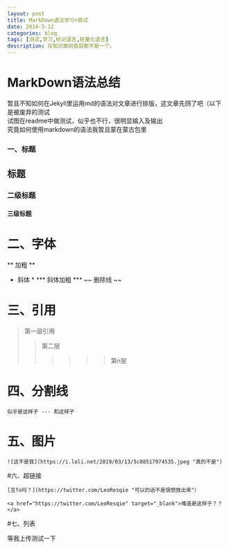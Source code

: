 ```yaml
---
layout: post
title: MarkDown语法学习+尝试
date: 2019-3-12
categories: blog
tags: [测试,学习,标记语言,轻量化语言]
description: 在知识面前我屁都不是一个。
---
```


MarkDown语法总结
===

暂且不知如何在Jekyll里运用md的语法对文章进行排版，这文章先鸽了吧（以下是被废弃的测试<br>
试图在readme中做测试，似乎也不行，很明显输入及输出<br>究竟如何使用markdown的语法我暂且蒙在蒙古包里


### 一、标题

## 标题
### 二级标题
#### 三级标题

# 二、字体

** 加粗 **
* 斜体 *
*** 斜体加粗 ***
~~ 删除线 ~~

# 三、引用

> 第一层引用
>> 第二层
>>>>>> 第n层

# 四、分割线

	似乎是这样子 --- 和这样子

# 五、图片

	![这不是我](https://i.loli.net/2019/03/13/5c88517974535.jpeg "真的不是")

#六、超链接

	[互fo吗？](https://twitter.com/LeoResqie "可以的话不是很想放出来"）

	<a href="https://twitter.com/LeoResqie" target="_blank">难道是这样子？？</a>

#七、列表

等我上传测试一下